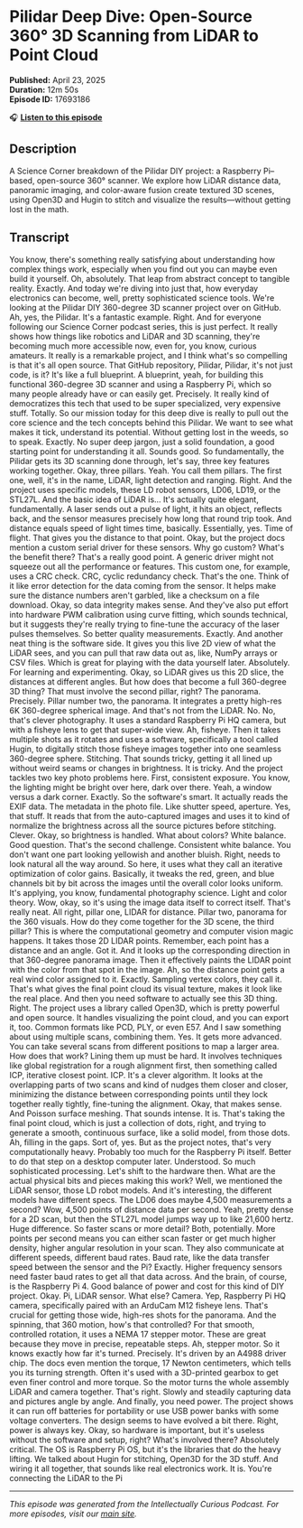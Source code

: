 # Pilidar Deep Dive: Open-Source 360° 3D Scanning from LiDAR to Point Cloud

**Published:** April 23, 2025  
**Duration:** 12m 50s  
**Episode ID:** 17693186

🎧 **[Listen to this episode](https://intellectuallycurious.buzzsprout.com/2529712/episodes/17693186-pilidar-deep-dive-open-source-360°-3d-scanning-from-lidar-to-point-cloud)**

## Description

A Science Corner breakdown of the Pilidar DIY project: a Raspberry Pi–based, open-source 360° scanner. We explore how LiDAR distance data, panoramic imaging, and color-aware fusion create textured 3D scenes, using Open3D and Hugin to stitch and visualize the results—without getting lost in the math.

## Transcript

You know, there's something really satisfying about understanding how complex things work, especially when you find out you can maybe even build it yourself. Oh, absolutely. That leap from abstract concept to tangible reality. Exactly. And today we're diving into just that, how everyday electronics can become, well, pretty sophisticated science tools. We're looking at the Pilidar DIY 360-degree 3D scanner project over on GitHub. Ah, yes, the Pilidar. It's a fantastic example. Right. And for everyone following our Science Corner podcast series, this is just perfect. It really shows how things like robotics and LiDAR and 3D scanning, they're becoming much more accessible now, even for, you know, curious amateurs. It really is a remarkable project, and I think what's so compelling is that it's all open source. That GitHub repository, Pilidar, Pilidar, it's not just code, is it? It's like a full blueprint. A blueprint, yeah, for building this functional 360-degree 3D scanner and using a Raspberry Pi, which so many people already have or can easily get. Precisely. It really kind of democratizes this tech that used to be super specialized, very expensive stuff. Totally. So our mission today for this deep dive is really to pull out the core science and the tech concepts behind this Pilidar. We want to see what makes it tick, understand its potential. Without getting lost in the weeds, so to speak. Exactly. No super deep jargon, just a solid foundation, a good starting point for understanding it all. Sounds good. So fundamentally, the Pilidar gets its 3D scanning done through, let's say, three key features working together. Okay, three pillars. Yeah. You call them pillars. The first one, well, it's in the name, LiDAR, light detection and ranging. Right. And the project uses specific models, these LD robot sensors, LD06, LD19, or the STL27L. And the basic idea of LiDAR is... It's actually quite elegant, fundamentally. A laser sends out a pulse of light, it hits an object, reflects back, and the sensor measures precisely how long that round trip took. And distance equals speed of light times time, basically. Essentially, yes. Time of flight. That gives you the distance to that point. Okay, but the project docs mention a custom serial driver for these sensors. Why go custom? What's the benefit there? That's a really good point. A generic driver might not squeeze out all the performance or features. This custom one, for example, uses a CRC check. CRC, cyclic redundancy check. That's the one. Think of it like error detection for the data coming from the sensor. It helps make sure the distance numbers aren't garbled, like a checksum on a file download. Okay, so data integrity makes sense. And they've also put effort into hardware PWM calibration using curve fitting, which sounds technical, but it suggests they're really trying to fine-tune the accuracy of the laser pulses themselves. So better quality measurements. Exactly. And another neat thing is the software side. It gives you this live 2D view of what the LiDAR sees, and you can pull that raw data out as, like, NumPy arrays or CSV files. Which is great for playing with the data yourself later. Absolutely. For learning and experimenting. Okay, so LiDAR gives us this 2D slice, the distances at different angles. But how does that become a full 360-degree 3D thing? That must involve the second pillar, right? The panorama. Precisely. Pillar number two, the panorama. It integrates a pretty high-res 6K 360-degree spherical image. And that's not from the LiDAR. No. No, that's clever photography. It uses a standard Raspberry Pi HQ camera, but with a fisheye lens to get that super-wide view. Ah, fisheye. Then it takes multiple shots as it rotates and uses a software, specifically a tool called Hugin, to digitally stitch those fisheye images together into one seamless 360-degree sphere. Stitching. That sounds tricky, getting it all lined up without weird seams or changes in brightness. It is tricky. And the project tackles two key photo problems here. First, consistent exposure. You know, the lighting might be bright over here, dark over there. Yeah, a window versus a dark corner. Exactly. So the software's smart. It actually reads the EXIF data. The metadata in the photo file. Like shutter speed, aperture. Yes, that stuff. It reads that from the auto-captured images and uses it to kind of normalize the brightness across all the source pictures before stitching. Clever. Okay, so brightness is handled. What about colors? White balance. Good question. That's the second challenge. Consistent white balance. You don't want one part looking yellowish and another bluish. Right, needs to look natural all the way around. So here, it uses what they call an iterative optimization of color gains. Basically, it tweaks the red, green, and blue channels bit by bit across the images until the overall color looks uniform. It's applying, you know, fundamental photography science. Light and color theory. Wow, okay, so it's using the image data itself to correct itself. That's really neat. All right, pillar one, LIDAR for distance. Pillar two, panorama for the 360 visuals. How do they come together for the 3D scene, the third pillar? This is where the computational geometry and computer vision magic happens. It takes those 2D LIDAR points. Remember, each point has a distance and an angle. Got it. And it looks up the corresponding direction in that 360-degree panorama image. Then it effectively paints the LIDAR point with the color from that spot in the image. Ah, so the distance point gets a real wind color assigned to it. Exactly. Sampling vertex colors, they call it. That's what gives the final point cloud its visual texture, makes it look like the real place. And then you need software to actually see this 3D thing. Right. The project uses a library called Open3D, which is pretty powerful and open source. It handles visualizing the point cloud, and you can export it, too. Common formats like PCD, PLY, or even E57. And I saw something about using multiple scans, combining them. Yes. It gets more advanced. You can take several scans from different positions to map a larger area. How does that work? Lining them up must be hard. It involves techniques like global registration for a rough alignment first, then something called ICP, iterative closest point. ICP. It's a clever algorithm. It looks at the overlapping parts of two scans and kind of nudges them closer and closer, minimizing the distance between corresponding points until they lock together really tightly, fine-tuning the alignment. Okay, that makes sense. And Poisson surface meshing. That sounds intense. It is. That's taking the final point cloud, which is just a collection of dots, right, and trying to generate a smooth, continuous surface, like a solid model, from those dots. Ah, filling in the gaps. Sort of, yes. But as the project notes, that's very computationally heavy. Probably too much for the Raspberry Pi itself. Better to do that step on a desktop computer later. Understood. So much sophisticated processing. Let's shift to the hardware then. What are the actual physical bits and pieces making this work? Well, we mentioned the LiDAR sensor, those LD robot models. And it's interesting, the different models have different specs. The LD06 does maybe 4,500 measurements a second? Wow, 4,500 points of distance data per second. Yeah, pretty dense for a 2D scan, but then the STL27L model jumps way up to like 21,600 hertz. Huge difference. So faster scans or more detail? Both, potentially. More points per second means you can either scan faster or get much higher density, higher angular resolution in your scan. They also communicate at different speeds, different baud rates. Baud rate, like the data transfer speed between the sensor and the Pi? Exactly. Higher frequency sensors need faster baud rates to get all that data across. And the brain, of course, is the Raspberry Pi 4. Good balance of power and cost for this kind of DIY project. Okay. Pi, LiDAR sensor. What else? Camera. Yep, Raspberry Pi HQ camera, specifically paired with an ArduCam M12 fisheye lens. That's crucial for getting those wide, high-res shots for the panorama. And the spinning, that 360 motion, how's that controlled? For that smooth, controlled rotation, it uses a NEMA 17 stepper motor. These are great because they move in precise, repeatable steps. Ah, stepper motor. So it knows exactly how far it's turned. Precisely. It's driven by an A4988 driver chip. The docs even mention the torque, 17 Newton centimeters, which tells you its turning strength. Often it's used with a 3D-printed gearbox to get even finer control and more torque. So the motor turns the whole assembly LiDAR and camera together. That's right. Slowly and steadily capturing data and pictures angle by angle. And finally, you need power. The project shows it can run off batteries for portability or use USB power banks with some voltage converters. The design seems to have evolved a bit there. Right, power is always key. Okay, so hardware is important, but it's useless without the software and setup, right? What's involved there? Absolutely critical. The OS is Raspberry Pi OS, but it's the libraries that do the heavy lifting. We talked about Hugin for stitching, Open3D for the 3D stuff. And wiring it all together, that sounds like real electronics work. It is. You're connecting the LiDAR to the Pi

---
*This episode was generated from the Intellectually Curious Podcast. For more episodes, visit our [main site](https://intellectuallycurious.buzzsprout.com).*
